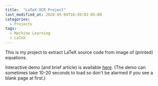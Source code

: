 ```yaml
---
title:  "LaTeX OCR Project"
last_modified_at: 2020-05-04T16:20:02-05:00
categories:
  - Projects
tags:
  - Machine Learning
  - LaTeX
---
```


<!--  # LaTeX OCR Project -->

This is my project to extract LaTeX source code from image of (printed) equations.

Interactive demo (and brief article) is available [here](https://huggingface.co/spaces/yhshin/latex-ocr).
(The demo can sometimes take 10-20 seconds to load so don't be alarmed if you see a blank page at first.)

<!-- ## What's the point of this?

LaTeX is the de-facto standard markup language for typesetting pretty equations in academic papers.
It is extremely feature rich and flexible but very verbose.
This makes it great for typesetting complex equations, but not very convenient for quick note-taking on the fly.

For example, here's a short equation from [this page](https://en.wikipedia.org/wiki/Quantum_electrodynamics) on Wikipedia about Quantum Electrodynamics
and the corresponding LaTeX code:

![Example]( https://wikimedia.org/api/rest_v1/media/math/render/svg/6faab1adbb88a567a52e55b2012e836a011a0675 )

```
{\displaystyle {\mathcal {L}}={\bar {\psi }}(i\gamma ^{\mu }D_{\mu }-m)\psi -{\frac {1}{4}}F_{\mu \nu }F^{\mu \nu },}
```


This demo is a first step in solving this problem.
Eventually, you'll be able to take a quick partial screenshot from a paper
and a program built with this model will generate its corresponding LaTeX source code
so that you can just copy/paste straight into your personal notes.
No more endless googling obscure LaTeX syntax!

## How does it work?

Because this problem involves looking at an image and generating valid LaTeX code,
the model needs to understand both Computer Vision (CV) and Natural Language Processing (NLP).
There are some other projects that aim to solve the same problem with some very interesting models.
These generally involve some kind of "encoder" that looks at the image and extracts/encodes the information about the equation from the image,
and a "decoder" that takes that information and translates it into what is hopefully both valid and accurate LaTeX code.
The "encode" part can be done using classic CNN architectures commonly used for CV tasks, or newer vision transformer architectures.
The "decode" part can be done with LSTMs or transformer decoders, using attention mechanism to make sure the decoder understands long range dependencies, e.g. remembering to close a bracket that was opened a long sequence away.

I chose to tackle this problem with transfer learning, using an existing OCR model and fine-tuning it for this task.
The biggest reason for this is computing constraints - 
GPU hours are expensive so I wanted training to be reasonably fast, on the order of a couple of hours.
There are some other benefits to this approach,
e.g. the architecture is already proven to be robust.
I chose [TrOCR](https://arxiv.org/abs/2109.10282), a model trained at Microsoft for text recognition tasks which uses transformer architecture for both the encoder and decoder.

For the data, I used the `im2latex-100k` dataset, which includes a total of roughly 100k formulas and images.
Some preprocessing steps were done by Harvard NLP for the [`im2markup` project](https://github.com/harvardnlp/im2markup).
To limit the scope of the project and simplify the task, I limited training data to only look at equations containing 100 LaTeX tokens or less.
This covers most single line equations, including fractions, subscripts, symbols, etc, but does not cover large multi line equations, some of which can have up to 500 LaTeX tokens.
GPU training was done on a Kaggle GPU Kernel in roughly 3 hours.
You can find the full training code on my Kaggle profile [here](https://www.kaggle.com/code/younghoshin/finetuning-trocr/notebook).

## What's next?

There's multiple improvements that I'm hoping to make to this project.

### More robust prediction

If you've tried the examples above (randomly sampled from the test set), you've noticed that the model predictions aren't quite perfect and the model occasionally misses, duplicates or mistakes tokens.
More training on the existing data set could help with this.

### More data

There's a lot of LaTeX data available on the internet besides `im2latex-100k`, e.g. arXiv and Wikipedia.
It's just waiting to be scraped and used for this project.
This means a lot of hours of scraping, cleaning, and processing but having a more diverse set of input images could improve model accuracy significantly.

### Faster and smaller model

The model currently takes a few seconds to process a single image.
I would love to improve performance so that it can run in one second or less, maybe even on mobile devices.
This might be impossible with TrOCR which is a fairly large model, designed for use on GPUs.


<p style='text-align: center'>Made by Young Ho Shin</p>
<p style='text-align: center'>
    <a href = "mailto: yhshin.data@gmail.com">Email</a> |
    <a href='https://www.github.com/yhshin11'>Github</a> | 
    <a href='https://www.linkedin.com/in/young-ho-shin/'>Linkedin</a>
</p> -->